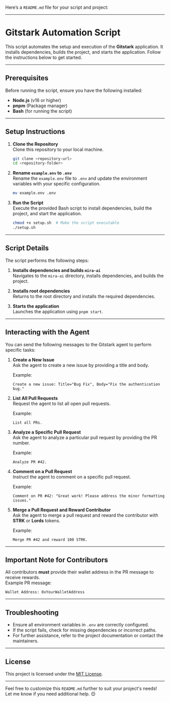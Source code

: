 Here’s a `README.md` file for your script and project:

---

# Gitstark Automation Script

This script automates the setup and execution of the **Gitstark** application. It installs dependencies, builds the project, and starts the application. Follow the instructions below to get started.

---

## Prerequisites

Before running the script, ensure you have the following installed:

- **Node.js** (v16 or higher)
- **pnpm** (Package manager)
- **Bash** (for running the script)

---

## Setup Instructions

1. **Clone the Repository**  
   Clone this repository to your local machine.

   ```bash
   git clone <repository-url>
   cd <repository-folder>
   ```

2. **Rename `example.env` to `.env`**  
   Rename the `example.env` file to `.env` and update the environment variables with your specific configuration.

   ```bash
   mv example.env .env
   ```

3. **Run the Script**  
   Execute the provided Bash script to install dependencies, build the project, and start the application.

   ```bash
   chmod +x setup.sh  # Make the script executable
   ./setup.sh
   ```

---

## Script Details

The script performs the following steps:

1. **Installs dependencies and builds `mira-ai`**  
   Navigates to the `mira-ai` directory, installs dependencies, and builds the project.

2. **Installs root dependencies**  
   Returns to the root directory and installs the required dependencies.

3. **Starts the application**  
   Launches the application using `pnpm start`.

---

## Interacting with the Agent

You can send the following messages to the Gitstark agent to perform specific tasks:

1. **Create a New Issue**  
   Ask the agent to create a new issue by providing a title and body.

   Example:

   ```
   Create a new issue: Title="Bug Fix", Body="Fix the authentication bug."
   ```

2. **List All Pull Requests**  
   Request the agent to list all open pull requests.

   Example:

   ```
   List all PRs.
   ```

3. **Analyze a Specific Pull Request**  
   Ask the agent to analyze a particular pull request by providing the PR number.

   Example:

   ```
   Analyze PR #42.
   ```

4. **Comment on a Pull Request**  
   Instruct the agent to comment on a specific pull request.

   Example:

   ```
   Comment on PR #42: "Great work! Please address the minor formatting issues."
   ```

5. **Merge a Pull Request and Reward Contributor**  
   Ask the agent to merge a pull request and reward the contributor with **STRK** or **Lords** tokens.

   Example:

   ```
   Merge PR #42 and reward 100 STRK.
   ```

---

## Important Note for Contributors

All contributors **must** provide their wallet address in the PR message to receive rewards.  
Example PR message:

```
Wallet Address: 0xYourWalletAddress
```

---

## Troubleshooting

- Ensure all environment variables in `.env` are correctly configured.
- If the script fails, check for missing dependencies or incorrect paths.
- For further assistance, refer to the project documentation or contact the maintainers.

---

## License

This project is licensed under the [MIT License](LICENSE).

---

Feel free to customize this `README.md` further to suit your project's needs! Let me know if you need additional help. 😊
